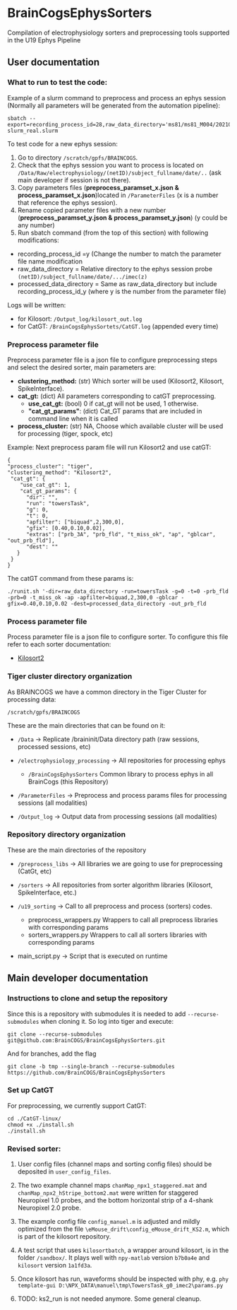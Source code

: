 # BrainCogsEphysSorters
Compilation of electrophysiology sorters and preprocessing tools supported in the U19 Ephys Pipeline

## User documentation

### What to run to test the code:

Example of a slurm command to preprocess and process an ephys session (Normally all parameters will be generated from the automation pipeline):

```
sbatch --export=recording_process_id=28,raw_data_directory='ms81/ms81_M004/20210507/towersTask_g0/towersTask_g0_imec0',processed_data_directory='ms81/ms81_M004/20210507/towersTask_g0/towersTask_g0_imec0/recording_process_id_28',repository_dir='/scratch/gpfs/BRAINCOGS/electrophysiology_processing/BrainCogsEphysSorters',process_script_path='main_script.py' slurm_real.slurm
```
To test code for a new ephys session:

1. Go to directory ```/scratch/gpfs/BRAINCOGS```.
2. Check that the ephys session you want to process is located on ```/Data/Raw/electrophysiology/(netID)/subject_fullname/date/..``` (ask main developer if session is not there).
3. Copy parameters files (**preprocess_paramset_x.json & process_paramset_x.json**)located in ```/ParameterFiles``` (x is a number that reference the ephys session).
4. Rename copied parameter files with a new number (**preprocess_paramset_y.json & process_paramset_y.json**) (y could be any number)
5. Run sbatch command (from the top of this section) with following modifications:
  - recording_process_id     =y (Change the number to match the parameter file name modification
  - raw_data_directory       = Relative directory to the ephys session probe ```(netID)/subject_fullname/date/.../imec(z)```
  - processed_data_directory = Same as raw_data_directory but include recording_process_id_y (where y is the number from the parameter file)
 
Logs will be written:

- for Kilosort:
  ```/Output_log/kilosort_out.log```
- for CatGT:
  ```/BrainCogsEphysSortets/CatGT.log``` (appended every time)

### Preprocess parameter file

Preprocess parameter file is a json file to configure preprocessing steps and select the desired sorter, main parameters are:

- **clustering_method:** (str) Which sorter will be used (Kilosort2, Kilosort, SpikeInterface).
- **cat_gt:** (dict) All parameters corresponding to catGT preprocessing.
  - **use_cat_gt:** (bool) 0 if cat_gt will not be used, 1 otherwise.
  - **"cat_gt_params"**: (dict) Cat_GT params that are included in command line when it is called
- **process_cluster:** (str) NA, Choose which available cluster will be used for processing (tiger, spock, etc)

Example:
Next preprocess param file will run Kilosort2 and use catGT:

```
{
"process_cluster": "tiger",
"clustering_method": "Kilosort2",
 "cat_gt": {
    "use_cat_gt": 1,
    "cat_gt_params": {
      "dir": "",
      "run": "towersTask",
      "g": 0,
      "t": 0,
      "apfilter": ["biquad",2,300,0],
      "gfix": [0.40,0.10,0.02],
      "extras": ["prb_3A", "prb_fld", "t_miss_ok", "ap", "gblcar", "out_prb_fld"],
      "dest": ""
   }
 }
}
```
The catGT command from these params is:

```./runit.sh '-dir=raw_data_directory -run=towersTask -g=0 -t=0 -prb_fld -prb=0 -t_miss_ok -ap -apfilter=biquad,2,300,0 -gblcar -gfix=0.40,0.10,0.02 -dest=processed_data_directory -out_prb_fld```

### Process parameter file

Process parameter file is a json file to configure sorter.
To configure this file refer to each sorter documentation:

- [Kilosort2](https://github.com/MouseLand/Kilosort#parameters)


### Tiger cluster directory organization

As BRAINCOGS we have a common directory in the Tiger Cluster for processing data:
```
/scratch/gpfs/BRAINCOGS
```
These are the main directories that can be found on it:

- ```/Data``` → Replicate /braininit/Data directory path (raw sessions, processed sessions, etc)

- ```/electrophysiology_processing``` → All repositories for processing ephys
  - ```/BrainCogsEphysSorters```  Common library to process ephys in all BrainCogs (this Repository)

- ```/ParameterFiles``` →  Preprocess and process params files for processing sessions (all modalities)

- ```/Output_log``` →  Output data from processing sessions (all modalities)


### Repository directory organization

These are the main directories of the repository

- ```/preprocess_libs``` → All libraries we are going to use for preprocessing (CatGt, etc)

- ```/sorters``` → All repositories from sorter algorithm libraries (Kilosort, SpikeInterface, etc.)

- ```/u19_sorting``` → Call to all preprocess and process (sorters) codes.
  - preprocess_wrappers.py  Wrappers to call all preprocess libraries with corresponding params
  - sorters_wrappers.py     Wrappers to call all sorters libraries with corresponding params

- main_script.py → Script that is executed on runtime



## Main developer documentation

### Instructions to clone and setup the repository
Since this is a repository with submodules it is needed to add `--recurse-submodules` when cloning it. So log into tiger and execute:
```
git clone --recurse-submodules git@github.com:BrainCOGS/BrainCogsEphysSorters.git
```

And for branches, add the flag
```
git clone -b tmp --single-branch --recurse-submodules https://github.com/BrainCOGS/BrainCogsEphysSorters
```

### Set up CatGT
For preprocessing, we currently support CatGT:
```
cd ./CatGT-linux/
chmod +x ./install.sh
./install.sh
```

### Revised sorter:

1. User config files (channel maps and sorting config files) should be deposited in `user_config_files`.

1. The two example channel maps `chanMap_npx1_staggered.mat` and `chanMap_npx2_hStripe_bottom2.mat` were written for staggered Neuropixel 1.0 probes, and the bottom horizontal strip of a 4-shank Neuropixel 2.0 probe. 

1. The example config file `config_manuel.m` is adjusted and mildly optimized from the file `\eMouse_drift\config_eMouse_drift_KS2.m`, which is part of the kilosort repository.

1. A test script that uses `kilosortbatch`, a wrapper around kilosort, is in the folder `/sandbox/`. It plays well with `npy-matlab` version `b7b0a4e` and `kilosort` version  `1a1fd3a`.

1. Once kilosort has run, waveforms should be inspected with phy, e.g. `phy template-gui D:\NPX_DATA\manuel\tmp\TowersTask_g0_imec2\params.py`

1. TODO: ks2_run is not needed anymore. Some general cleanup.